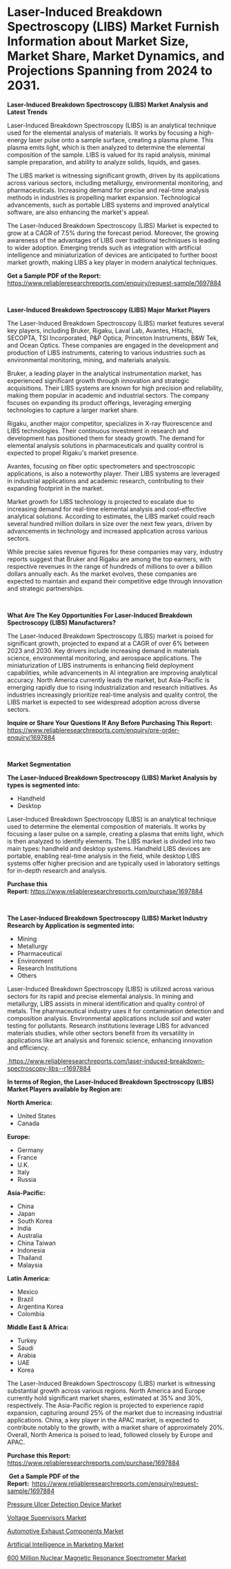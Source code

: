<p><h1>Laser-Induced Breakdown Spectroscopy (LIBS) Market Furnish Information about Market Size, Market Share, Market Dynamics, and Projections Spanning from 2024 to 2031.</h1></p><p><strong>Laser-Induced Breakdown Spectroscopy (LIBS) Market Analysis and Latest Trends</strong></p>
<p><p>Laser-Induced Breakdown Spectroscopy (LIBS) is an analytical technique used for the elemental analysis of materials. It works by focusing a high-energy laser pulse onto a sample surface, creating a plasma plume. This plasma emits light, which is then analyzed to determine the elemental composition of the sample. LIBS is valued for its rapid analysis, minimal sample preparation, and ability to analyze solids, liquids, and gases.</p><p>The LIBS market is witnessing significant growth, driven by its applications across various sectors, including metallurgy, environmental monitoring, and pharmaceuticals. Increasing demand for precise and real-time analysis methods in industries is propelling market expansion. Technological advancements, such as portable LIBS systems and improved analytical software, are also enhancing the market's appeal.</p><p>The Laser-Induced Breakdown Spectroscopy (LIBS) Market is expected to grow at a CAGR of 7.5% during the forecast period. Moreover, the growing awareness of the advantages of LIBS over traditional techniques is leading to wider adoption. Emerging trends such as integration with artificial intelligence and miniaturization of devices are anticipated to further boost market growth, making LIBS a key player in modern analytical techniques.</p></p>
<p><strong>Get a Sample PDF of the Report:&nbsp;</strong> <a href="https://www.reliableresearchreports.com/enquiry/request-sample/1697884?utm_campaign=12&utm_medium=2&utm_source=Github&utm_content=ia&utm_term=12122024&utm_id=laser-induced-breakdown-spectroscopy-libs">https://www.reliableresearchreports.com/enquiry/request-sample/1697884</a></p>
<p>&nbsp;</p>
<p><strong>Laser-Induced Breakdown Spectroscopy (LIBS) Major Market Players</strong></p>
<p><p>The Laser-Induced Breakdown Spectroscopy (LIBS) market features several key players, including Bruker, Rigaku, Laval Lab, Avantes, Hitachi, SECOPTA, TSI Incorporated, P&P Optica, Princeton Instruments, B&W Tek, and Ocean Optics. These companies are engaged in the development and production of LIBS instruments, catering to various industries such as environmental monitoring, mining, and materials analysis.</p><p>Bruker, a leading player in the analytical instrumentation market, has experienced significant growth through innovation and strategic acquisitions. Their LIBS systems are known for high precision and reliability, making them popular in academic and industrial sectors. The company focuses on expanding its product offerings, leveraging emerging technologies to capture a larger market share.</p><p>Rigaku, another major competitor, specializes in X-ray fluorescence and LIBS technologies. Their continuous investment in research and development has positioned them for steady growth. The demand for elemental analysis solutions in pharmaceuticals and quality control is expected to propel Rigaku's market presence.</p><p>Avantes, focusing on fiber optic spectrometers and spectroscopic applications, is also a noteworthy player. Their LIBS systems are leveraged in industrial applications and academic research, contributing to their expanding footprint in the market. </p><p>Market growth for LIBS technology is projected to escalate due to increasing demand for real-time elemental analysis and cost-effective analytical solutions. According to estimates, the LIBS market could reach several hundred million dollars in size over the next few years, driven by advancements in technology and increased application across various sectors.</p><p>While precise sales revenue figures for these companies may vary, industry reports suggest that Bruker and Rigaku are among the top earners, with respective revenues in the range of hundreds of millions to over a billion dollars annually each. As the market evolves, these companies are expected to maintain and expand their competitive edge through innovation and strategic partnerships.</p></p>
<p>&nbsp;</p>
<p><strong>What Are The Key Opportunities For Laser-Induced Breakdown Spectroscopy (LIBS) Manufacturers?</strong></p>
<p><p>The Laser-Induced Breakdown Spectroscopy (LIBS) market is poised for significant growth, projected to expand at a CAGR of over 6% between 2023 and 2030. Key drivers include increasing demand in materials science, environmental monitoring, and aerospace applications. The miniaturization of LIBS instruments is enhancing field deployment capabilities, while advancements in AI integration are improving analytical accuracy. North America currently leads the market, but Asia-Pacific is emerging rapidly due to rising industrialization and research initiatives. As industries increasingly prioritize real-time analysis and quality control, the LIBS market is expected to see widespread adoption across diverse sectors.</p></p>
<p><strong>Inquire or Share Your Questions If Any Before Purchasing This Report:</strong> <a href="https://www.reliableresearchreports.com/enquiry/pre-order-enquiry/1697884?utm_campaign=12&utm_medium=2&utm_source=Github&utm_content=ia&utm_term=12122024&utm_id=laser-induced-breakdown-spectroscopy-libs">https://www.reliableresearchreports.com/enquiry/pre-order-enquiry/1697884</a></p>
<p>&nbsp;</p>
<p><strong>Market Segmentation</strong></p>
<p><strong>The Laser-Induced Breakdown Spectroscopy (LIBS) Market Analysis by types is segmented into:</strong></p>
<p><ul><li>Handheld</li><li>Desktop</li></ul></p>
<p><p>Laser-Induced Breakdown Spectroscopy (LIBS) is an analytical technique used to determine the elemental composition of materials. It works by focusing a laser pulse on a sample, creating a plasma that emits light, which is then analyzed to identify elements. The LIBS market is divided into two main types: handheld and desktop systems. Handheld LIBS devices are portable, enabling real-time analysis in the field, while desktop LIBS systems offer higher precision and are typically used in laboratory settings for in-depth research and analysis.</p></p>
<p><strong>Purchase this Report:&nbsp;</strong><a href="https://www.reliableresearchreports.com/purchase/1697884?utm_campaign=12&utm_medium=2&utm_source=Github&utm_content=ia&utm_term=12122024&utm_id=laser-induced-breakdown-spectroscopy-libs">https://www.reliableresearchreports.com/purchase/1697884</a></p>
<p>&nbsp;</p>
<p><strong>The Laser-Induced Breakdown Spectroscopy (LIBS) Market Industry Research by Application is segmented into:</strong></p>
<p><ul><li>Mining</li><li>Metallurgy</li><li>Pharmaceutical</li><li>Environment</li><li>Research Institutions</li><li>Others</li></ul></p>
<p><p>Laser-Induced Breakdown Spectroscopy (LIBS) is utilized across various sectors for its rapid and precise elemental analysis. In mining and metallurgy, LIBS assists in mineral identification and quality control of metals. The pharmaceutical industry uses it for contamination detection and composition analysis. Environmental applications include soil and water testing for pollutants. Research institutions leverage LIBS for advanced materials studies, while other sectors benefit from its versatility in applications like art analysis and forensic science, enhancing innovation and efficiency.</p></p>
<p><a href="https://www.reliableresearchreports.com/laser-induced-breakdown-spectroscopy-libs--r1697884?utm_campaign=12&utm_medium=2&utm_source=Github&utm_content=ia&utm_term=12122024&utm_id=laser-induced-breakdown-spectroscopy-libs">&nbsp;https://www.reliableresearchreports.com/laser-induced-breakdown-spectroscopy-libs--r1697884</a></p>
<p><strong>In terms of Region, the Laser-Induced Breakdown Spectroscopy (LIBS) Market Players available by Region are:</strong></p>
<p>
    <p> <strong> North America: </strong>
        <ul>
            <li>United States</li>
            <li>Canada</li>
        </ul>
        </p> 
    <p> <strong> Europe: </strong>
        <ul>
            <li>Germany</li>
            <li>France</li>
            <li>U.K.</li>
            <li>Italy</li>
            <li>Russia</li>
        </ul>
        </p> 
    <p> <strong> Asia-Pacific: </strong>
        <ul>
            <li>China</li>
            <li>Japan</li>
            <li>South Korea</li>
            <li>India</li>
            <li>Australia</li>
            <li>China Taiwan</li>
            <li>Indonesia</li>
            <li>Thailand</li>
            <li>Malaysia</li>
        </ul>
        </p> 
    <p> <strong> Latin America: </strong>
        <ul>
            <li>Mexico</li>
            <li>Brazil</li>
            <li>Argentina Korea</li>
            <li>Colombia</li>
        </ul>
        </p> 
    <p> <strong> Middle East & Africa: </strong>
        <ul>
            <li>Turkey</li>
            <li>Saudi</li>
            <li>Arabia</li>
            <li>UAE</li>
            <li>Korea</li>
        </ul>
    </p>
    </p>
<p><p>The Laser-Induced Breakdown Spectroscopy (LIBS) market is witnessing substantial growth across various regions. North America and Europe currently hold significant market shares, estimated at 35% and 30%, respectively. The Asia-Pacific region is projected to experience rapid expansion, capturing around 25% of the market due to increasing industrial applications. China, a key player in the APAC market, is expected to contribute notably to the growth, with a market share of approximately 20%. Overall, North America is poised to lead, followed closely by Europe and APAC.</p></p>
<p><strong>Purchase this Report: </strong><a href="https://www.reliableresearchreports.com/purchase/1697884?utm_campaign=12&utm_medium=2&utm_source=Github&utm_content=ia&utm_term=12122024&utm_id=laser-induced-breakdown-spectroscopy-libs">https://www.reliableresearchreports.com/purchase/1697884</a></p>
<p>&nbsp;<strong>Get a Sample PDF of the Report:&nbsp;&nbsp;</strong><a href="https://www.reliableresearchreports.com/enquiry/request-sample/1697884?utm_campaign=12&utm_medium=2&utm_source=Github&utm_content=ia&utm_term=12122024&utm_id=laser-induced-breakdown-spectroscopy-libs">https://www.reliableresearchreports.com/enquiry/request-sample/1697884</a></p>
<p><strong></strong></p>
<p><p><a href="https://github.com/JakirUddin511/Market-Research-Report-List-1/blob/main/pressure-ulcer-detection-device-market.md?utm_campaign=12&utm_medium=2&utm_source=Github&utm_content=ia&utm_term=12122024&utm_id=laser-induced-breakdown-spectroscopy-libs">Pressure Ulcer Detection Device Market</a></p><p><a href="https://www.linkedin.com/pulse/global-voltage-supervisors-markets-impressive-current-lh8de?utm_campaign=12&utm_medium=2&utm_source=Github&utm_content=ia&utm_term=12122024&utm_id=laser-induced-breakdown-spectroscopy-libs">Voltage Supervisors Market</a></p><p><a href="https://www.linkedin.com/pulse/evalua-mark-research-ptwwe?utm_campaign=12&utm_medium=2&utm_source=Github&utm_content=ia&utm_term=12122024&utm_id=laser-induced-breakdown-spectroscopy-libs">Automotive Exhaust Components Market</a></p><p><a href="https://www.linkedin.com/pulse/evalua-mark-research-ptwwe?utm_campaign=12&utm_medium=2&utm_source=Github&utm_content=ia&utm_term=12122024&utm_id=laser-induced-breakdown-spectroscopy-libs">Artificial Intelligence in Marketing Market</a></p><p><a href="https://github.com/GenaGaines34/Market-Research-Report-List-1/blob/main/600-million-nuclear-magnetic-resonance-spectrometer-market.md?utm_campaign=12&utm_medium=2&utm_source=Github&utm_content=ia&utm_term=12122024&utm_id=laser-induced-breakdown-spectroscopy-libs">600 Million Nuclear Magnetic Resonance Spectrometer Market</a></p></p>